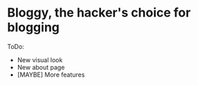 Bloggy, the hacker's choice for blogging
=============

ToDo:
*	New visual look
*	New about page
*	[MAYBE] More features
